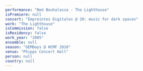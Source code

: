 ```yaml
---
performance: "Ned Bouhalassa - The Lighthouse"
isPremiere: null
concert: "Empreintes Digitales @ 20: music for dark spaces"
work: "The Lighthouse"
isCommission: false
isResidency: false
work_year: "2005"
ensemble: null
season: "GEMDays @ HCMF 2010"
venue: "Phipps Concert Hall"
person: null
country: null
---
```


